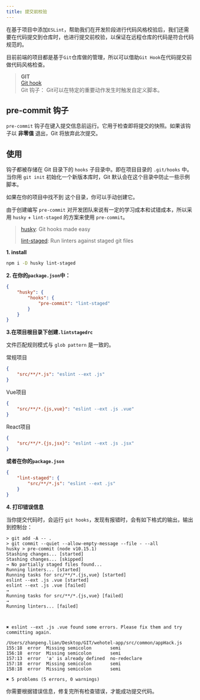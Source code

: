 ```yaml
---
title: 提交前校验
---
```


在基于项目中添加`ESLint`，帮助我们在开发阶段进行代码风格校验后，我们还需要在代码提交到仓库时，也进行提交前校验，以保证在远程仓库的代码是符合代码规范的。

目前前端的项目都是基于`Git`仓库做的管理，所以可以借助`Git Hook`在代码提交前做代码风格检查。


> __GIT__ <br/>
> [Git hook](https://www.git-scm.com/book/zh/v2/%E8%87%AA%E5%AE%9A%E4%B9%89-Git-Git-%E9%92%A9%E5%AD%90)<br />
> Git 钩子： Git可以在特定的重要动作发生时触发自定义脚本。

## pre-commit 钩子
`pre-commit` 钩子在键入提交信息前运行。它用于检查即将提交的快照。如果该钩子以 __非零值__ 退出，Git 将放弃此次提交。

## 使用

钩子都被存储在 Git 目录下的 `hooks` 子目录中。即在项目目录的 `.git/hooks` 中。当你用 `git init` 初始化一个新版本库时，Git 默认会在这个目录中防止一些示例脚本。

如果在你的项目中找不到 这个目录，你可以手动创建它。

由于创建编写 `pre-commit` 对开发团队来说有一定的学习成本和试错成本，所以采用 `husky` + `lint-staged` 的方案来使用 `pre-commit`。

> [husky](https://www.npmjs.com/package/husky): Git hooks made easy
>
> [lint-staged](https://www.npmjs.com/package/lint-staged): Run linters against staged git files

__1. install__

``` bash
npm i -D husky lint-staged
```
__2. 在你的`package.json`中：__
``` json
{
    "husky": {
        "hooks": {
            "pre-commit": "lint-staged"
        }
    }
}
```
__3.在项目根目录下创建`.lintstagedrc`__

文件匹配规则模式与 `glob pattern` 是一致的。

常规项目
``` json
{
    "src/**/*.js": "eslint --ext .js"
}
```
Vue项目
``` json
{
    "src/**/*.{js,vue}": "eslint --ext .js .vue"
}
```
React项目
``` json
{
    "src/**/*.{js,jsx}": "eslint --ext .js .jsx"
}
```

__或者在你的`package.json`__
``` json
{
    "lint-staged": {
        "src/**/*.js": "eslint --ext .js"
    }
}
```
__4. 打印错误信息__

当你提交代码时，会运行 `git hooks`，发现有报错时，会有如下格式的输出，输出到控制台：
```
> git add -A -- .
> git commit --quiet --allow-empty-message --file - --all
husky > pre-commit (node v10.15.1)
Stashing changes... [started]
Stashing changes... [skipped]
→ No partially staged files found...
Running linters... [started]
Running tasks for src/**/*.{js,vue} [started]
eslint --ext .js .vue [started]
eslint --ext .js .vue [failed]
→
Running tasks for src/**/*.{js,vue} [failed]
→
Running linters... [failed]



✖ eslint --ext .js .vue found some errors. Please fix them and try committing again.

/Users/zhanpeng.lian/Desktop/GIT/wehotel-app/src/common/appHack.js
155:18  error  Missing semicolon       semi
156:18  error  Missing semicolon       semi
157:13  error  'a' is already defined  no-redeclare
157:18  error  Missing semicolon       semi
158:18  error  Missing semicolon       semi

✖ 5 problems (5 errors, 0 warnings)
```
你需要根据错误信息，修复完所有检查错误，才能成功提交代码。

